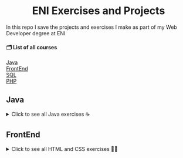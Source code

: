 <h1 align="center">ENI Exercises and Projects</h1>

In this repo I save the projects and exercises I make as part of my Web Developer degree at ENI

#### 🗂 List of all courses

[Java](#Java)  
[FrontEnd](#FrontEnd)  
[SQL](#SQL)  
[PHP](#PHP)  

## Java

<details>
<summary> Click to see all Java exercises ☕️ </summary>


**TP9 [Guest List](https://github.com/sheilaJava/eni-exercises/blob/main/java/GuestList/src/fr/eni/guestList/GuestList.java)** : 
Lets user add and remove guests from a guest list.
- ```break```

**TP8 [Aqua Poney](https://github.com/sheilaJava/eni-exercises/blob/main/java/AquaPoney/src/fr/eni/aquaPoney/AquaPoney.java)** : 
Mini game, a race of ponies in a pool, ponies move when user press the enter key

**TP7 [Word Shuffle](https://github.com/sheilaJava/eni-exercises/blob/main/java/WordShuffle/src/fr/eni/wordShuffle/WordShuffle.java)** : 
Gets a sentence from user and return the words with shuffled letters, except the words' first a and last letters.
- ```split()```, ```toCharArray()```
- ```Random()```, ```random.nextInt()```

**TP6 [Max Value](https://github.com/sheilaJava/eni-exercises/blob/main/java/MaxValue/src/MaxValue.java)** : 
Sorts two values.
- ```Math.max()```
- ```Integer.compare()```

**TP5 [Sissa's Chessboard](https://github.com/sheilaJava/eni-exercises/blob/main/java/SissaChessboard/src/fr/eni/sissaChessboard/SissaChessboard.java)** : 
Calculates sum of rice grains on Sissa's chessboard.

**TP4 [Prime Numbers](https://github.com/sheilaJava/eni-exercises/blob/main/java/PrimeNumbers/src/fr/eni/primeNumbers/PrimeNumbers.java)** : 
Finds and displays prime numbers up to a limit chosen by the user.

**TP3 [Checks](https://github.com/sheilaJava/eni-exercises/blob/main/java/Checks/src/fr/eni/checks/Checks.java)** : 
Takes checks user input, calculates sums, averages and sorts out bigger and smaller checks.

**TP2 [Payslip](https://github.com/sheilaJava/eni-exercises/blob/main/java/payslip/src/fr/eni/payslip/Payslip.java)** : 
Creates a simple payslip depending on the user hours worked, hourly rate etc.

**TP1 [Cooking Time](https://github.com/sheilaJava/eni-exercises/blob/main/java/CookingTime/src/fr/eni/cookingtime/CookingTime.java)** : 
Calculates the required cooking time depending on the chosen meat, its weight and how cooked the user wants it.
- ```equals()```
</details>

## FrontEnd

<details>
<summary> Click to see all HTML and CSS exercises 💅🏻 </summary>


**TP1 [Form](https://github.com/sheilaJava/eni-exercises/blob/main/frontend/forms/form.html)** : 
Simple HTML form.

</details>